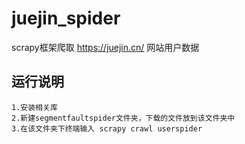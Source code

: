 # juejin_spider
scrapy框架爬取 https://juejin.cn/ 网站用户数据
## 运行说明
```
1.安装相关库
2.新建segmentfaultspider文件夹，下载的文件放到该文件夹中
3.在该文件夹下终端输入 scrapy crawl userspider
```
